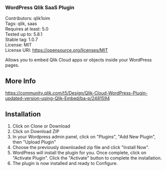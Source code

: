 ### WordPress Qlik SaaS Plugin
Contributors: qlik1oim
<br>
Tags: qlik, saas
<br>
Requires at least: 5.0
<br>
Tested up to: 5.8.1
<br>
Stable tag: 1.0.7
<br>
License: MIT
<br>
License URI: https://opensource.org/licenses/MIT

Allows you to embed Qlik Cloud apps or objects inside your WordPress pages.

## More Info
https://community.qlik.com/t5/Design/Qlik-Cloud-WordPress-Plugin-updated-version-using-Qlik-Embed/ba-p/2481594

## Installation
1. Click on Clone or Download 
2. Click on Download ZIP
3. In your Wordpress admin panel, click on "Plugins", "Add New Plugin", then "Upload Plugin"
4. Choose the previously downloaded zip file and click "Install Now".
5. WordPress will install the plugin for you. Once complete, click on "Activate Plugin". Click the "Activate" button to complete the installation.
6. The plugin is now installed and ready to Configure.
